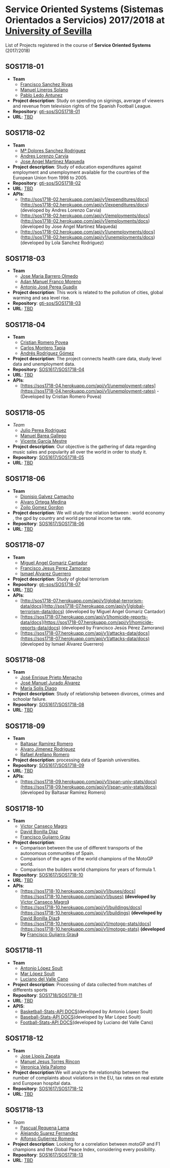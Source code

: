 Service Oriented Systems (Sistemas Orientados a Servicios) 2017/2018 at [University of Sevilla](http://www.us.es)
===================

List of Projects registered in the course of **Service Oriented Systems** (2017/2018)

## SOS1718-01

- **Team**
  - [Francisco Sanchez Rivas](https://github.com/FranciscoSR11)
  - [Manuel Lineros Solano](https://github.com/ManuLineros)
  - [Pablo Ledo Antunez](https://github.com/PabloLedo97)
- **Project description**: Study on spending on signings, average of viewers and revenue from television rights of the Spanish Football League.
- **Repository**: [gti-sos/SOS1718-01](https://github.com/gti-sos/SOS1718-01)
- **URL**: [TBD](#)

## SOS1718-02 

- **Team**
  - [Mª Dolores Sanchez Rodriguez](https://github.com/LolaSanchez)
  - [Andres Lorenzo Carvia](https://github.com/wirfen)
  - [Jose Angel Martinez Maqueda](https://github.com/joseangelmm)
- **Project description**: Study of education expenditures against employment and unemployment available for the countries of the European Union from 1998 to 2005.
- **Repository**: [gti-sos/SOS1718-02](https://github.com/gti-sos/SOS1718-02)
- **URL**: [TBD](http://sos1718-02.herokuapp.com/)
- **APIs**:
    - [http://sos1718-02.herokuapp.com/api/v1/expenditures/docs] (http://sos1718-02.herokuapp.com/api/v1/expenditures/docs) (developed by Andres Lorenzo Carvia)
    - [http://sos1718-02.herokuapp.com/api/v1/employments/docs] (http://sos1718-02.herokuapp.com/api/v1/employments/docs) (developed by Jose Angel Martinez Maqueda)
    - [http://sos1718-02.herokuapp.com/api/v1/unemployments/docs] (http://sos1718-02.herokuapp.com/api/v1/unemployments/docs) (developed by Lola Sanchez Rodriguez)

## SOS1718-03 

- **Team**
  - [Jose Maria Barrero Olmedo](https://github.com/josbarolm)
  - [Adan Manuel Franco Moreno](https://github.com/adaframor)
  - [Antonio José Perea Guadix](https://github.com/antpergua)
- **Project description**: This work is related to the pollution of cities, global warming and sea level rise.
- **Repository**: [gti-sos/SOS1718-03](https://github.com/gti-sos/SOS1718-03)
- **URL**: [TBD](#)

## SOS1718-04

- **Team**
  - [Cristian Romero Povea](https://github.com/crirompov)
  - [Carlos Montero Tapia](https://github.com/carmontap)
  - [Andrés Rodríguez Gómez](https://github.com/rgfandres)
- **Project description**: The project connects health care data, study level data and unemployment data.
- **Repository**: [SOS1617/SOS1718-04](https://github.com/gti-sos/SOS1718-04)
- **URL**: [TBD](https://sos1718-04.herokuapp.com)
- **APIs**:
  - [https://sos1718-04.herokuapp.com/api/v1/unemployment-rates](https://sos1718-04.herokuapp.com/api/v1/unemployment-rates) - (Developed by Cristian Romero Povea) 

## SOS1718-05

- *Team*
  - [Julio Perea Rodriguez](https://github.com/julperrod1)
  - [Manuel Barea Gallego](https://github.com/ManuelBareaGallego)
  - [Vicente García Mestre](https://github.com/vicgarmes)
- **Project description**: Our objective is the gathering of data regarding music sales and popularity all over the world in order to study it.
- **Repository**: [SOS1617/SOS1718-05](https://github.com/gti-sos/SOS1718-05)
- **URL**: [TBD](#)

## SOS1718-06

- **Team**
  - [Dionisio Galvez Camacho](https://github.com/diogalcam)
  - [Alvaro Ortega Medina](https://github.com/alvortmed)
  - [Zoilo Gomez Gordon](https://github.com/zoigomgor)
- **Project description**: We will study the relation between : world economy , the gpd by country and world personal income tax rate.
- **Repository**: [SOS1617/SOS1718-06](https://github.com/gti-sos/SOS1718-06)
- **URL**: [TBD](#)

## SOS1718-07

- **Team**
    - [Miguel Angel Gomariz Cantador](https://github.com/miguelillo42)
    - [Francisco Jesus Perez Zamorano](https://github.com/fraperzam)
    - [Ismael Álvarez Guerrero](https://github.com/ismalvgue)
- **Project description**: Study of global terrorism
- **Repository**: [gti-sos/SOS1718-07](https://github.com/gti-sos/SOS1718-07)
- **URL**: [TBD](http://sos1718-07.herokuapp.com/)
- **APIs**:
    - [http://sos1718-07.herokuapp.com/api/v1/global-terrorism-data/docs](http://sos1718-07.herokuapp.com/api/v1/global-terrorism-data/docs) (developed by Miguel Angel Gomariz Cantador)
    - [https://sos1718-07.herokuapp.com/api/v1/homicide-reports-data/docs](https://sos1718-07.herokuapp.com/api/v1/homicide-reports-data/docs) (developed by Francisco Jesús Pérez Zamorano)
    - [https://sos1718-07.herokuapp.com/api/v1/attacks-data/docs](https://sos1718-07.herokuapp.com/api/v1/attacks-data/docs) (developed by Ismael Álvarez Guerrero)

## SOS1718-08

- **Team**
  - [José Enrique Prieto Menacho](https://github.com/josprimen)
  - [José Manuel Jurado Álvarez](https://github.com/jura2alvarez)
  - [María Solís Diago](https://github.com/unpezllamadomiki)
- **Project description**: Study of relationship between divorces, crimes and schoolar failure.
- **Repository**: [SOS1617/SOS1718-08](https://github.com/gti-sos/SOS1718-08)
- **URL**: [TBD](#)

## SOS1718-09

- **Team**
  - [Baltasar Ramírez Romero](https://github.com/balramrom)
  - [Alvaro Jimenez Rodriguez](https://github.com/alvjimrod1)
  - [Rafael Arellano Romero](https://github.com/rarellano)
- **Project description**: processing data of Spanish universities.
- **Repository**: [SOS1617/SOS1718-09](https://github.com/gti-sos/SOS1718-09)
- **URL**: [TBD](http://sos1718-09.herokuapp.com/ )
- **APIs**:
  - [https://sos1718-09.herokuapp.com/api/v1/span-univ-stats/docs](https://sos1718-09.herokuapp.com/api/v1/span-univ-stats/docs) (developed by Baltasar Ramírez Romero)
  
## SOS1718-10

- **Team**
  - [Victor Canseco Magro](https://github.com/viccanmag)
  - [David Bonilla Díaz](https://github.com/davidbonilla37)
  - [Francisco Guijarro Grau](https://github.com/Fraguigra)
- **Project description**: 
  - Comparison between the use of different transports of the autonomous communities of Spain.
  - Comparison of the ages of the world champions of the MotoGP world.
  - Comparison the builders world champions for years of formula 1.
- **Repository**: [SOS1617/SOS1718-10](https://github.com/gti-sos/SOS1718-10)
- **URL**: [TBD](https://sos1718-10.herokuapp.com/)
- **APIs**:
  - [https://sos1718-10.herokuapp.com/api/v1/buses/docs](https://sos1718-10.herokuapp.com/api/v1/buses) **(developed by** [Victor Canseco Magro](https://github.com/viccanmag)**)**
  - [https://sos1718-10.herokuapp.com/api/v1/buildings/docs](https://sos1718-10.herokuapp.com/api/v1/buildings) **(developed by** [David Bonilla Díaz](https://github.com/davidbonilla37)**)**
  - [https://sos1718-10.herokuapp.com/api/v1/motogp-stats/docs](https://sos1718-10.herokuapp.com/api/v1/motogp-stats) **(developed by** [Francisco Guijarro Grau](https://github.com/Fraguigra)**)**

## SOS1718-11

- **Team**
  - [Antonio López Soult](https://github.com/TITANLUX619)
  - [Mar López Soult](https://github.com/soult91)
  - [Luciano del Valle Cano](https://github.com/lucdelcan)
- **Project description**: Processing of data collected from matches of differents sports
- **Repository**: [SOS1718/SOS1718-11](https://github.com/gti-sos/SOS1718-11)
- **URL**: [TBD](https://sos1718-11.herokuapp.com)
- **APIS**:
    - [Basketball-Stats-API   DOCS](https://sos1718-11.herokuapp.com/api/v1/basketball-stats/docs)(developed by Antonio López Soult)
    - [Baseball-Stats-API     DOCS](https://sos1718-11.herokuapp.com/api/v1/baseball-stats/docs)(developed by Mar López Soult)
    - [Football-Stats-API     DOCS](https://sos1718-11.herokuapp.com/api/v1/football-stats/docs)(developed by Luciano del Valle Cano)


## SOS1718-12

- **Team**
  - [Jose Llopis Zapata](https://github.com/jllopis2)
  - [Manuel Jesus Torres Rincon](https://github.com/mjtr)
  - [Veronica Vela Palomo](https://github.com/kkdekiki)
- **Project description**:We will analyze the relationship between the number of complaints about violations in the EU, tax rates on real estate and European hospital data. 
- **Repository**: [SOS1617/SOS1718-12](https://github.com/gti-sos/SOS1718-12)
- **URL**: [TBD](https://sos1718-12.herokuapp.com)

## SOS1718-13

- *Team*
  - [Pascual Requena Lama](https://github.com/Requena115)
  - [Alejando Suarez Fernandez](https://github.com/AlejandroSuarezFdez)
  - [Alfonso Gutierrez Romero](https://github.com/agr25)
- **Project description**: Looking for a correlation between motoGP and F1 champions and the Global Peace Index, considering every posibility.
- **Repository**: [SOS1617/SOS1718-13](https://github.com/gti-sos/SOS1718-13)
- **URL**: [TBD](#)
